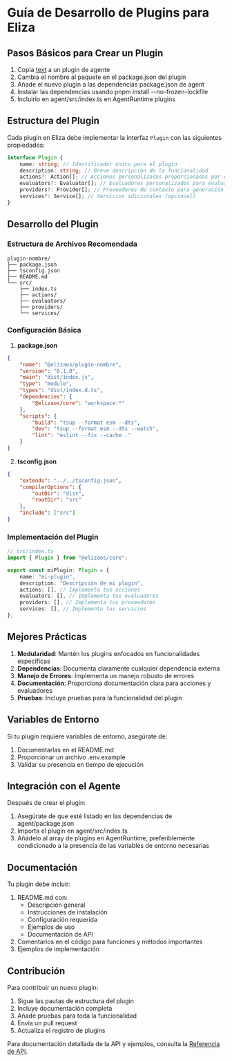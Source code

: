 # Guía de Desarrollo de Plugins para Eliza

## Pasos Básicos para Crear un Plugin

1. Copia [text](packages/plugin-bootstrap) a un plugin de agente
2. Cambia el nombre al paquete en el package.json del plugin
3. Añade el nuevo plugin a las dependencias package.json de agent
4. Instalar las dependencias usando pnpm install --no-frozen-lockfile
5. Incluirlo en agent/src/index.ts en AgentRuntime plugins

## Estructura del Plugin

Cada plugin en Eliza debe implementar la interfaz `Plugin` con las siguientes propiedades:

```typescript
interface Plugin {
    name: string; // Identificador único para el plugin
    description: string; // Breve descripción de la funcionalidad
    actions?: Action[]; // Acciones personalizadas proporcionadas por el plugin
    evaluators?: Evaluator[]; // Evaluadores personalizados para evaluación de comportamiento
    providers?: Provider[]; // Proveedores de contexto para generación de mensajes
    services?: Service[]; // Servicios adicionales (opcional)
}
```

## Desarrollo del Plugin

### Estructura de Archivos Recomendada

```
plugin-nombre/
├── package.json
├── tsconfig.json
├── README.md
└── src/
    ├── index.ts
    ├── actions/
    ├── evaluators/
    ├── providers/
    └── services/
```

### Configuración Básica

1. **package.json**

```json
{
    "name": "@elizaos/plugin-nombre",
    "version": "0.1.0",
    "main": "dist/index.js",
    "type": "module",
    "types": "dist/index.d.ts",
    "dependencies": {
        "@elizaos/core": "workspace:*"
    },
    "scripts": {
        "build": "tsup --format esm --dts",
        "dev": "tsup --format esm --dts --watch",
        "lint": "eslint --fix --cache ."
    }
}
```

2. **tsconfig.json**

```json
{
    "extends": "../../tsconfig.json",
    "compilerOptions": {
        "outDir": "dist",
        "rootDir": "src"
    },
    "include": ["src"]
}
```

### Implementación del Plugin

```typescript
// src/index.ts
import { Plugin } from "@elizaos/core";

export const miPlugin: Plugin = {
    name: "mi-plugin",
    description: "Descripción de mi plugin",
    actions: [], // Implementa tus acciones
    evaluators: [], // Implementa tus evaluadores
    providers: [], // Implementa tus proveedores
    services: [], // Implementa tus servicios
};
```

## Mejores Prácticas

1. **Modularidad**: Mantén los plugins enfocados en funcionalidades específicas
2. **Dependencias**: Documenta claramente cualquier dependencia externa
3. **Manejo de Errores**: Implementa un manejo robusto de errores
4. **Documentación**: Proporciona documentación clara para acciones y evaluadores
5. **Pruebas**: Incluye pruebas para la funcionalidad del plugin

## Variables de Entorno

Si tu plugin requiere variables de entorno, asegúrate de:

1. Documentarlas en el README.md
2. Proporcionar un archivo .env.example
3. Validar su presencia en tiempo de ejecución

## Integración con el Agente

Después de crear el plugin:

1. Asegúrate de que esté listado en las dependencias de agent/package.json
2. Importa el plugin en agent/src/index.ts
3. Añádelo al array de plugins en AgentRuntime, preferiblemente condicionado a la presencia de las variables de entorno necesarias

## Documentación

Tu plugin debe incluir:

1. README.md con:
    - Descripción general
    - Instrucciones de instalación
    - Configuración requerida
    - Ejemplos de uso
    - Documentación de API
2. Comentarios en el código para funciones y métodos importantes
3. Ejemplos de implementación

## Contribución

Para contribuir un nuevo plugin:

1. Sigue las pautas de estructura del plugin
2. Incluye documentación completa
3. Añade pruebas para toda la funcionalidad
4. Envía un pull request
5. Actualiza el registro de plugins

Para documentación detallada de la API y ejemplos, consulta la [Referencia de API](/api).
